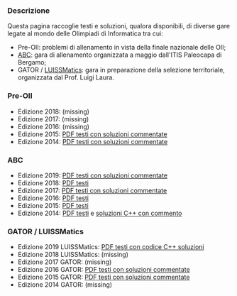 ### Descrizione

Questa pagina raccoglie testi e soluzioni, qualora disponibili, di diverse gare legate al mondo delle Olimpiadi di Informatica tra cui:

- Pre-OII: problemi di allenamento in vista della finale nazionale delle OII;
- [ABC](https://abc.chiodini.org/): gara di allenamento organizzata a maggio dall'ITIS Paleocapa di Bergamo;
- GATOR / [LUISSMatics](https://programs.luiss.it/luissmatics/): gara in preparazione della selezione territoriale, organizzata dal Prof. Luigi Laura.

### Pre-OII

- Edizione 2018: (missing)
- Edizione 2017: (missing)
- Edizione 2016: (missing)
- Edizione 2015: [PDF testi con soluzioni commentate](/resources/2015_PreOII.pdf)
- Edizione 2014: [PDF testi con soluzioni commentate](/resources/2014_PreOII.pdf)

### ABC

- Edizione 2019: [PDF testi con soluzioni commentate](/resources/2019_ABC.pdf)
- Edizione 2018: [PDF testi](/resources/2018_ABC.pdf)
- Edizione 2017: [PDF testi con soluzioni commentate](/resources/2017_ABC.pdf)
- Edizione 2016: [PDF testi](/resources/2016_ABC.pdf)
- Edizione 2015: [PDF testi](/resources/2015_ABC.pdf)
- Edizione 2014: [PDF testi](/resources/2014_ABC.pdf) e [soluzioni C++ con commento](/resources/2014_ABC_soluzioni.zip)

### GATOR / LUISSMatics
 
- Edizione 2019 LUISSMatics: [PDF testi con codice C++ soluzioni](/resources/2019_LUISSMatics.pdf)
- Edizione 2018 LUISSMatics: (missing)
- Edizione 2017 GATOR: (missing)
- Edizione 2016 GATOR: [PDF testi con soluzioni commentate](/resources/2016_Gator.pdf)
- Edizione 2015 GATOR: [PDF testi con soluzioni commentate](/resources/2015_Gator.pdf)
- Edizione 2014 GATOR: (missing)

